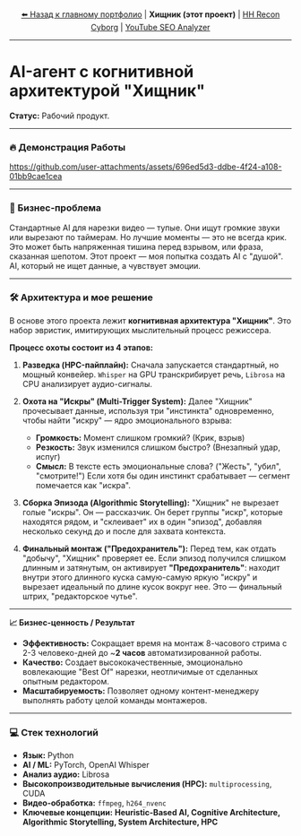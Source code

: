 <p align="center">
  <a href="https://github.com/azcomp2000">⬅️ Назад к главному портфолио</a> | 
  <b>Хищник (этот проект)</b> | 
  <a href="https://github.com/azcomp2000/HH-Recon-Cyborg">HH Recon Cyborg</a> | 
  <a href="https://github.com/azcomp2000/YouTube-SEO-Analyzer">YouTube SEO Analyzer</a>
</p>

---

# AI-агент с когнитивной архитектурой "Хищник"

**Статус:** Рабочий продукт.

---

### 🔥 Демонстрация Работы



https://github.com/user-attachments/assets/696ed5d3-ddbe-4f24-a108-01bb9cae1cea



---

### 🎯 Бизнес-проблема

Стандартные AI для нарезки видео — тупые. Они ищут громкие звуки или вырезают по таймерам. Но лучшие моменты — это не всегда крик. Это может быть напряженная тишина перед взрывом, или фраза, сказанная шепотом. Этот проект — моя попытка создать AI с "душой". AI, который не ищет данные, а чувствует эмоции.

---

### 🛠️ Архитектура и мое решение

В основе этого проекта лежит **когнитивная архитектура "Хищник"**. Это набор эвристик, имитирующих мыслительный процесс режиссера.

**Процесс охоты состоит из 4 этапов:**

1.  **Разведка (HPC-пайплайн):** Сначала запускается стандартный, но мощный конвейер. `Whisper` на GPU транскрибирует речь, `Librosa` на CPU анализирует аудио-сигналы.

2.  **Охота на "Искры" (Multi-Trigger System):** Далее "Хищник" прочесывает данные, используя три "инстинкта" одновременно, чтобы найти "искру" — ядро эмоционального взрыва:
    *   **Громкость:** Момент слишком громкий? (Крик, взрыв)
    *   **Резкость:** Звук изменился слишком быстро? (Внезапный удар, испуг)
    *   **Смысл:** В тексте есть эмоциональные слова? ("Жесть", "убил", "смотрите!")
    Если хотя бы один инстинкт срабатывает — сегмент помечается как "искра".

3.  **Сборка Эпизода (Algorithmic Storytelling):** "Хищник" не вырезает голые "искры". Он — рассказчик. Он берет группы "искр", которые находятся рядом, и "склеивает" их в один "эпизод", добавляя несколько секунд до и после для захвата контекста.

4.  **Финальный монтаж ("Предохранитель"):** Перед тем, как отдать "добычу", "Хищник" проверяет ее. Если эпизод получился слишком длинным и затянутым, он активирует **"Предохранитель"**: находит внутри этого длинного куска самую-самую яркую "искру" и вырезает идеальный по длине кусок вокруг нее. Это — финальный штрих, "редакторское чутье".

---

**📈 Бизнес-ценность / Результат**

*   **Эффективность:** Сокращает время на монтаж 8-часового стрима с 2-3 человеко-дней до ~**2 часов** автоматизированной работы.
*   **Качество:** Создает высококачественные, эмоционально вовлекающие "Best Of" нарезки, неотличимые от сделанных опытным редактором.
*   **Масштабируемость:** Позволяет одному контент-менеджеру выполнять работу целой команды монтажеров.

---

### 💻 Стек технологий

*   **Язык:** Python
*   **AI / ML:** PyTorch, OpenAI Whisper
*   **Анализ аудио:** Librosa
*   **Высокопроизводительные вычисления (HPC):** `multiprocessing`, CUDA
*   **Видео-обработка:** `ffmpeg`, `h264_nvenc`
*   **Ключевые концепции:** **Heuristic-Based AI, Cognitive Architecture, Algorithmic Storytelling, System Architecture, HPC**
